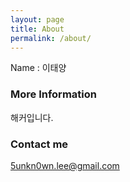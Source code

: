 ```yaml
---
layout: page
title: About
permalink: /about/
---
```


Name : 이태양

### More Information

해커입니다.

### Contact me

[5unkn0wn.lee@gmail.com](mailto:5unkn0wn.lee@gmail.com)